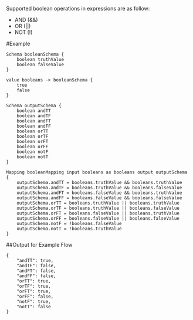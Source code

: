 Supported boolean operations in expressions are as follow:
* AND (&&)
* OR (||)
* NOT (!)

#Example

    Schema booleanSchema {
        boolean truthValue
        boolean falseValue
    }

    value booleans -> booleanSchema {
        true
        false
    }

    Schema outputSchema {
        boolean andTT
        boolean andTF
        boolean andFT
        boolean andFF
        boolean orTT
        boolean orTF
        boolean orFT
        boolean orFF
        boolean notF
        boolean notT
    }

    Mapping booleanMapping input booleans as booleans output outputSchema {
        outputSchema.andTT = booleans.truthValue && booleans.truthValue
        outputSchema.andTF = booleans.truthValue && booleans.falseValue
        outputSchema.andFT = booleans.falseValue && booleans.truthValue
        outputSchema.andFF = booleans.falseValue && booleans.falseValue
        outputSchema.orTT = booleans.truthValue || booleans.truthValue
        outputSchema.orTF = booleans.truthValue || booleans.falseValue
        outputSchema.orFT = booleans.falseValue || booleans.truthValue
        outputSchema.orFF = booleans.falseValue || booleans.falseValue
        outputSchema.notF = !booleans.falseValue 
        outputSchema.notT = !booleans.truthValue 
    }

##Output for Example Flow

    {
        "andTT": true,
        "andTF": false,
        "andFT": false,
        "andFF": false,
        "orTT": true,
        "orTF": true,
        "orFT": true,
        "orFF": false,
        "notF": true,
        "notT": false
    }